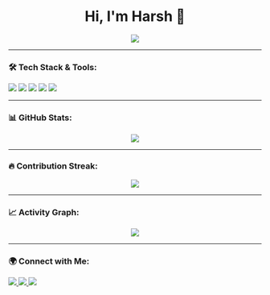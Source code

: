 <h1 align="center">Hi, I'm Harsh 👋</h1>

<p align="center">
  <img src="https://readme-typing-svg.herokuapp.com?font=Fira+Code&pause=1000&color=00FF00&center=true&width=435&lines=Full-Stack+Developer;MERN+Stack+Enthusiast;Cloud+Learner+(AWS)">
</p>

---

### 🛠️ Tech Stack & Tools:
<p align="left">
  <img src="https://img.shields.io/badge/Java-007396?style=for-the-badge&logo=java&logoColor=white" />
  <img src="https://img.shields.io/badge/React-61DAFB?style=for-the-badge&logo=react&logoColor=black" />
  <img src="https://img.shields.io/badge/Node.js-43853D?style=for-the-badge&logo=node.js&logoColor=white" />
  <img src="https://img.shields.io/badge/MongoDB-47A248?style=for-the-badge&logo=mongodb&logoColor=white" />
  <img src="https://img.shields.io/badge/AWS-232F3E?style=for-the-badge&logo=amazonaws&logoColor=white" />
</p>

---

### 📊 GitHub Stats:
<p align="center">
  <img src="https://github-readme-stats.vercel.app/api?username=harsh8558&show_icons=true&theme=radical" />
</p>

---

### 🔥 Contribution Streak:
<p align="center">
  <img src="https://streak-stats.demolab.com?user=harsh8558&theme=radical&date_format=M%20j%5B%2C%20Y%5D" />
</p>

---

### 📈 Activity Graph:
<p align="center">
  <img src="https://github-readme-activity-graph.vercel.app/graph?username=harsh8558&theme=react-dark" />
</p>

---

### 🌍 Connect with Me:
<p align="left">
  <a href="https://www.linkedin.com/in/your-profile" target="_blank">
    <img src="https://img.shields.io/badge/LinkedIn-blue?style=for-the-badge&logo=linkedin" />
  </a>
  <a href="https://twitter.com/your-profile" target="_blank">
    <img src="https://img.shields.io/badge/Twitter-blue?style=for-the-badge&logo=twitter" />
  </a>
  <a href="mailto:your-email@gmail.com">
    <img src="https://img.shields.io/badge/Gmail-red?style=for-the-badge&logo=gmail&logoColor=white" />
  </a>
</p>

